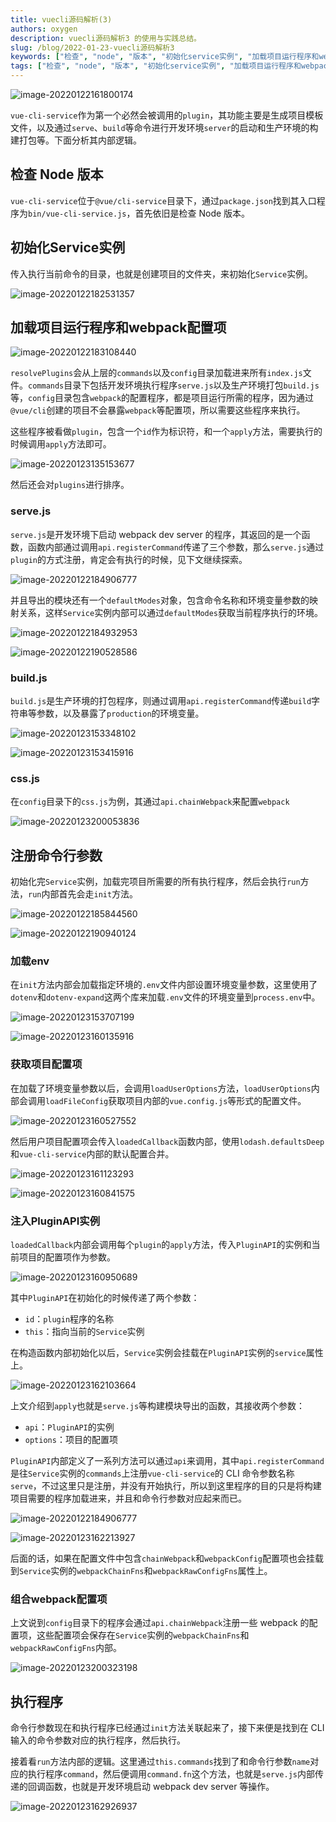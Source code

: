 ```yaml
---
title: vuecli源码解析(3)
authors: oxygen
description: vuecli源码解析3 的使用与实践总结。
slug: /blog/2022-01-23-vuecli源码解析3
keywords: ["检查", "node", "版本", "初始化service实例", "加载项目运行程序和webpack配置项", "servejs", "buildjs", "cssjs"]
tags: ["检查", "node", "版本", "初始化service实例", "加载项目运行程序和webpack配置项"]
---
```

![image-20220122161800174](../public/images/image-20220122161800174.png)

`vue-cli-service`作为第一个必然会被调用的`plugin`，其功能主要是生成项目模板文件，以及通过`serve`、`build`等命令进行开发环境`server`的启动和生产环境的构建打包等。下面分析其内部逻辑。

<!--truncate-->

## 检查 Node 版本

`vue-cli-service`位于`@vue/cli-service`目录下，通过`package.json`找到其入口程序为`bin/vue-cli-service.js`，首先依旧是检查 Node 版本。

## 初始化Service实例

传入执行当前命令的目录，也就是创建项目的文件夹，来初始化`Service`实例。

![image-20220122182531357](../public/images/image-20220122182531357.png)

## 加载项目运行程序和webpack配置项

![image-20220122183108440](../public/images/image-20220122183108440.png)

`resolvePlugins`会从上层的`commands`以及`config`目录加载进来所有`index.js`文件。`commands`目录下包括开发环境执行程序`serve.js`以及生产环境打包`build.js`等，`config`目录包含`webpack`的配置程序，都是项目运行所需的程序，因为通过`@vue/cli`创建的项目不会暴露`webpack`等配置项，所以需要这些程序来执行。

这些程序被看做`plugin`，包含一个`id`作为标识符，和一个`apply`方法，需要执行的时候调用`apply`方法即可。

![image-20220123135153677](../public/images/image-20220123135153677.png)

然后还会对`plugins`进行排序。

### serve.js

`serve.js`是开发环境下启动 webpack dev server 的程序，其返回的是一个函数，函数内部通过调用`api.registerCommand`传递了三个参数，那么`serve.js`通过`plugin`的方式注册，肯定会有执行的时候，见下文继续探索。

![image-20220122184906777](../public/images/image-20220122184906777.png)

并且导出的模块还有一个`defaultModes`对象，包含命令名称和环境变量参数的映射关系，这样`Service`实例内部可以通过`defaultModes`获取当前程序执行的环境。

![image-20220122184932953](../public/images/image-20220122184932953.png)

![image-20220122190528586](../public/images/image-20220122190528586.png)

### build.js

`build.js`是生产环境的打包程序，则通过调用`api.registerCommand`传递`build`字符串等参数，以及暴露了`production`的环境变量。

![image-20220123153348102](../public/images/image-20220123153348102.png)

![image-20220123153415916](../public/images/image-20220123153415916.png)

### css.js

在`config`目录下的`css.js`为例，其通过`api.chainWebpack`来配置`webpack`

![image-20220123200053836](../public/images/image-20220123200053836.png)

## 注册命令行参数

初始化完`Service`实例，加载完项目所需要的所有执行程序，然后会执行`run`方法，`run`内部首先会走`init`方法。

![image-20220122185844560](../public/images/image-20220122185844560.png)

![image-20220122190940124](../public/images/image-20220122190940124.png)

### 加载env

在`init`方法内部会加载指定环境的`.env`文件内部设置环境变量参数，这里使用了`dotenv`和`dotenv-expand`这两个库来加载`.env`文件的环境变量到`process.env`中。

![image-20220123153707199](../public/images/image-20220123153707199.png)

![image-20220123160135916](../public/images/image-20220123160135916.png)

### 获取项目配置项

在加载了环境变量参数以后，会调用`loadUserOptions`方法，`loadUserOptions`内部会调用`loadFileConfig`获取项目内部的`vue.config.js`等形式的配置文件。

![image-20220123160527552](../public/images/image-20220123160527552.png)

然后用户项目配置项会传入`loadedCallback`函数内部，使用`lodash.defaultsDeep`和`vue-cli-service`内部的默认配置合并。

![image-20220123161123293](../public/images/image-20220123161123293.png)

![image-20220123160841575](../public/images/image-20220123160841575.png)

### 注入PluginAPI实例

`loadedCallback`内部会调用每个`plugin`的`apply`方法，传入`PluginAPI`的实例和当前项目的配置项作为参数。

![image-20220123160950689](../public/images/image-20220123160950689.png)

其中`PluginAPI`在初始化的时候传递了两个参数：

- `id`：`plugin`程序的名称
- `this`：指向当前的`Service`实例

在构造函数内部初始化以后，`Service`实例会挂载在`PluginAPI`实例的`service`属性上。

![image-20220123162103664](../public/images/image-20220123162103664.png)

上文介绍到`apply`也就是`serve.js`等构建模块导出的函数，其接收两个参数：

- `api`：`PluginAPI`的实例
- `options`：项目的配置项

`PluginAPI`内部定义了一系列方法可以通过`api`来调用，其中`api.registerCommand`是往`Service`实例的`commands`上注册`vue-cli-service`的 CLI 命令参数名称`serve`，不过这里只是注册，并没有开始执行，所以到这里程序的目的只是将构建项目需要的程序加载进来，并且和命令行参数对应起来而已。

![image-20220122184906777](../public/images/image-20220122184906777.png)

![image-20220123162213927](../public/images/image-20220123162213927.png)

后面的话，如果在配置文件中包含`chainWebpack`和`webpackConfig`配置项也会挂载到`Service`实例的`webpackChainFns`和`webpackRawConfigFns`属性上。

### 组合webpack配置项

上文说到`config`目录下的程序会通过`api.chainWebpack`注册一些 webpack 的配置项，这些配置项会保存在`Service`实例的`webpackChainFns`和`webpackRawConfigFns`内部。

![image-20220123200323198](../public/images/image-20220123200323198.png)

## 执行程序

命令行参数现在和执行程序已经通过`init`方法关联起来了，接下来便是找到在 CLI 输入的命令参数对应的执行程序，然后执行。

接着看`run`方法内部的逻辑。这里通过`this.commands`找到了和命令行参数`name`对应的执行程序`command`，然后便调用`command.fn`这个方法，也就是`serve.js`内部传递的回调函数，也就是开发环境启动 webpack dev server 等操作。

![image-20220123162926937](../public/images/image-20220123162926937.png)

